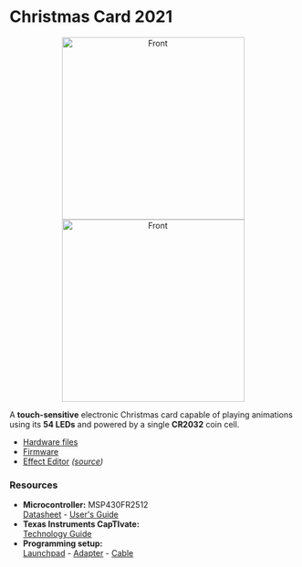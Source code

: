 # Christmas Card 2021

<p align="center">
  <img alt="Front" src="https://user-images.githubusercontent.com/4226459/145645007-9a5e1585-28f0-45ee-bf85-52423835d53d.png" width="320px" />
  <img alt="Front" src="https://user-images.githubusercontent.com/4226459/145645041-9b6daec3-88b4-46c6-9e8e-58f7aa3cd44d.png" width="320px" />
</p>

A **touch-sensitive** electronic Christmas card capable of playing animations using its **54 LEDs** and powered by a single **CR2032** coin cell.

- [Hardware files](https://github.com/carlfriess/Christmas2021/releases/latest)
- [Firmware](https://github.com/carlfriess/Christmas2021/tree/firmware)
- [Effect Editor](https://carlfriess.github.io/Christmas2021) *([source](https://github.com/carlfriess/Christmas2021/tree/editor))*

### Resources

- **Microcontroller:** MSP430FR2512<br />
  [Datasheet](https://www.ti.com/lit/ds/symlink/msp430fr2512.pdf) - [User's Guide](https://www.ti.com/lit/ug/slau445i/slau445i.pdf)
- **Texas Instruments CapTIvate:**<br />
  [Technology Guide](http://software-dl.ti.com/msp430/msp430_public_sw/mcu/msp430/CapTIvate_Design_Center/latest/exports/docs/users_guide/html/CapTIvate_Technology_Guide_html/markdown/index.html)
- **Programming setup:**<br />
  [Launchpad](https://www.ti.com/tool/MSP-EXP430FR2311) - [Adapter](https://github.com/carlfriess/MSP430-FTSH-105-Adapter) - [Cable](https://www.tag-connect.com/product/tc2030-ctx-nl-6-pin-no-legs-cable-with-10-pin-micro-connector-for-cortex-processors)

